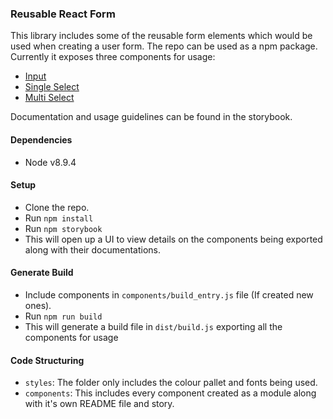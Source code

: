 ### Reusable React Form

This library includes some of the reusable form elements which would be used when creating a user form. The repo can be used as a npm package. Currently it exposes three components for usage:

- [Input](https://github.com/prateekagr98/reusable-react-form/blob/master/components/input/README.md)
- [Single Select](https://github.com/prateekagr98/reusable-react-form/blob/master/components/select/README.md)
- [Multi Select](https://github.com/prateekagr98/reusable-react-form/blob/master/components/select/README.md)

Documentation and usage guidelines can be found in the storybook.

#### Dependencies
- Node v8.9.4

#### Setup
- Clone the repo.
- Run `npm install`
- Run `npm storybook`
- This will open up a UI to view details on the components being exported along with their documentations.

#### Generate Build
- Include components in `components/build_entry.js` file (If created new ones).
- Run `npm run build`
- This will generate a build file in `dist/build.js` exporting all the components for usage

#### Code Structuring
- `styles`: The folder only includes the colour pallet and fonts being used.
- `components`: This includes every component created as a module along with it's own README file and story.
